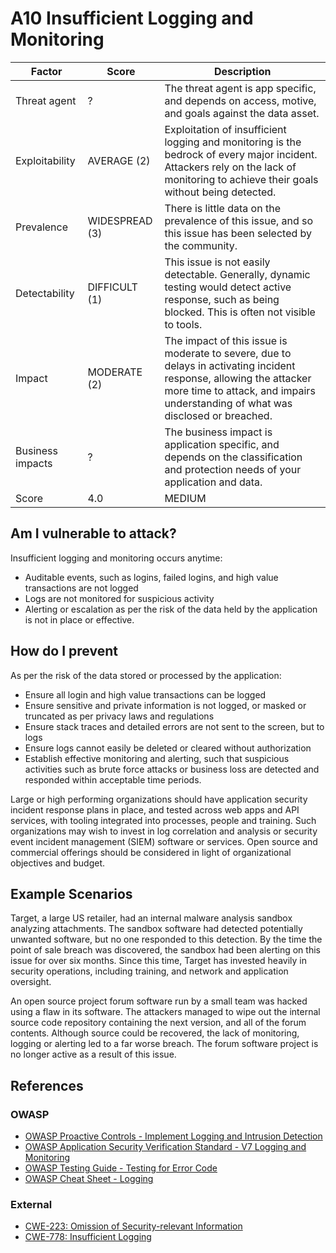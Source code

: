 # A10 Insufficient Logging and Monitoring

| Factor | Score | Description | 
| -- | -- | -- | 
| Threat agent | ? | The threat agent is app specific, and depends on access, motive, and goals against the data asset. |
| Exploitability | AVERAGE (2) | Exploitation of insufficient logging and monitoring is the bedrock of every major incident. Attackers rely on the lack of monitoring to achieve their goals without being detected. |
| Prevalence | WIDESPREAD (3) | There is little data on the prevalence of this issue, and so this issue has been selected by the community. |
| Detectability | DIFFICULT (1) | This issue is not easily detectable. Generally, dynamic testing would detect active response, such as being blocked. This is often not visible to tools. |
| Impact | MODERATE (2) | The impact of this issue is moderate to severe, due to delays in activating incident response, allowing the attacker more time to attack, and impairs understanding of what was disclosed or breached. |
| Business impacts | ? | The business impact is application specific, and depends on the classification and protection needs of your application and data. |
| Score | 4.0 | MEDIUM |

## Am I vulnerable to attack?

Insufficient logging and monitoring occurs anytime:

* Auditable events, such as logins, failed logins, and high value transactions are not logged
* Logs are not monitored for suspicious activity
* Alerting or escalation as per the risk of the data held by the application is not in place or effective.

## How do I prevent

As per the risk of the data stored or processed by the application:

* Ensure all login and high value transactions can be logged
* Ensure sensitive and private information is not logged, or masked or truncated as per privacy laws and regulations
* Ensure stack traces and detailed errors are not sent to the screen, but to logs
* Ensure logs cannot easily be deleted or cleared without authorization
* Establish effective monitoring and alerting, such that suspicious activities such as brute force attacks or business loss are detected and responded within acceptable time periods.

Large or high performing organizations should have application security incident response plans in place, and tested across web apps and API services, with tooling integrated into processes, people and training. Such organizations may wish to invest in log correlation and analysis or security event incident management (SIEM) software or services. Open source and commercial offerings should be considered in light of organizational objectives and budget. 

## Example Scenarios

Target, a large US retailer, had an internal malware analysis sandbox analyzing attachments. The sandbox software had detected potentially unwanted software, but no one responded to this detection. By the time the point of sale breach was discovered, the sandbox had been alerting on this issue for over six months. Since this time, Target has invested heavily in security operations, including training, and network and application oversight. 

An open source project forum software run by a small team was hacked using a flaw in its software. The attackers managed to wipe out the internal source code repository containing the next version, and all of the forum contents. Although source could be recovered, the lack of monitoring, logging or alerting led to a far worse breach. The forum software project is no longer active as a result of this issue. 

## References

### OWASP
* [OWASP Proactive Controls - Implement Logging and Intrusion Detection](https://www.owasp.org/index.php/OWASP_Proactive_Controls#8:_Implement_Logging_and_Intrusion_Detection)
* [OWASP Application Security Verification Standard - V7 Logging and Monitoring](https://www.owasp.org/index.php/Category:OWASP_Application_Security_Verification_Standard_Project#tab=Home)
* [OWASP Testing Guide - Testing for Error Code](https://www.owasp.org/index.php/Category:OWASP_Application_Security_Verification_Standard_Project#tab=Home)
* [OWASP Cheat Sheet - Logging](https://www.owasp.org/index.php/Logging_Cheat_Sheet)

### External

* [CWE-223: Omission of Security-relevant Information](https://cwe.mitre.org/data/definitions/223.html)
* [CWE-778: Insufficient Logging](https://cwe.mitre.org/data/definitions/778.html)
